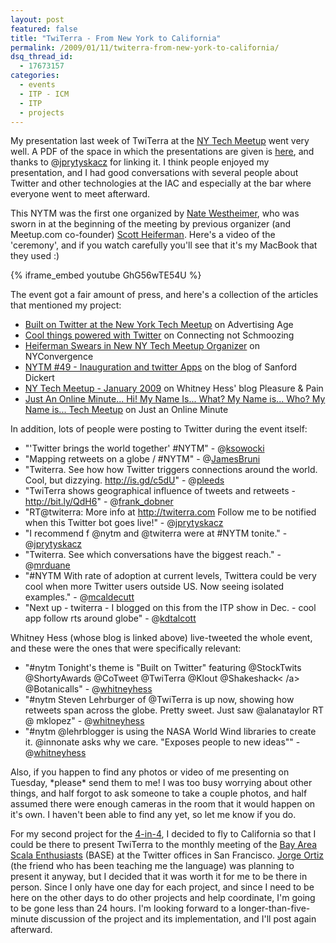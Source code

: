 ```yaml
---
layout: post
featured: false
title: "TwiTerra - From New York to California"
permalink: /2009/01/11/twiterra-from-new-york-to-california/
dsq_thread_id:
  - 17673157
categories:
  - events
  - ITP - ICM
  - ITP
  - projects
---
```

My presentation last week of TwiTerra at the [NY Tech Meetup][1] went very well. A PDF of the space in which the presentations are given is [here][2], and thanks to @[jprytyskacz][3] for linking it. I think people enjoyed my presentation, and I had good conversations with several people about Twitter and other technologies at the IAC and especially at the bar where everyone went to meet afterward.

This NYTM was the first one organized by [Nate Westheimer][4], who was sworn in at the beginning of the meeting by previous organizer (and Meetup.com co-founder) [Scott Heiferman][5]. Here's a video of the 'ceremony', and if you watch carefully you'll see that it's my MacBook that they used :)  

{% iframe_embed youtube GhG56wTE54U %}

The event got a fair amount of press, and here's a collection of the articles that mentioned my project:

 * [Built on Twitter at the New York Tech Meetup][6] on Advertising Age
 * [Cool things powered with Twitter][7] on Connecting not Schmoozing
 * [Heiferman Swears in New NY Tech Meetup Organizer][8] on NYConvergence
 * [NYTM #49 - Inauguration and twitter Apps][9] on the blog of Sanford Dickert
 * [NY Tech Meetup - January 2009][10] on Whitney Hess' blog Pleasure & Pain
 * [Just An Online Minute... Hi! My Name Is... What? My Name is... Who? My Name is... Tech Meetup][11] on Just an Online Minute

In addition, lots of people were posting to Twitter during the event itself:

 * "'Twitter brings the world together' #NYTM" - @[ksowocki][12]
 * "Mapping retweets on a globe / #NYTM" - @[JamesBruni][13]
 * "Twiterra. See how how Twitter triggers connections around the world. Cool, but dizzying. <http://is.gd/c5dU>" - @[pleeds][14]
 * "TwiTerra shows geographical influence of tweets and retweets - <http://bit.ly/QdH6>" - @[frank_dobner][15]
 * "RT@twiterra: More info at <http://twiterra.com> Follow me to be notified when this Twitter bot goes live!" - @[jprytyskacz][16]
 * "I recommend f @nytm and @twiterra were at #NYTM tonite." - @[jprytyskacz][17]
 * "Twiterra. See which conversations have the biggest reach." - @[mrduane][18]
 * "#NYTM With rate of adoption at current levels, Twittera could be very cool when more Twitter users outside US. Now seeing isolated examples." - @[mcaldecutt][19]
 * "Next up - twiterra - I blogged on this from the ITP show in Dec. - cool app follow rts around globe" - @[kdtalcott][20]

Whitney Hess (whose blog is linked above) live-tweeted the whole event, and these were the ones that were specifically relevant:

 * "#nytm Tonight's theme is "Built on Twitter" featuring @StockTwits @ShortyAwards @CoTweet @TwiTerra @Klout @Shakeshack< /a> @Botanicalls" - @[whitneyhess][21]
 * "#nytm Steven Lehrburger of @TwiTerra is up now, showing how retweets span across the globe. Pretty sweet. Just saw @alanataylor RT @ mklopez" - @[whitneyhess][22]
 * "#nytm @lehrblogger is using the NASA World Wind libraries to create it. @innonate asks why we care. "Exposes people to new ideas"" - @[whitneyhess][23]

Also, if you happen to find any photos or video of me presenting on Tuesday, \*please\* send them to me! I was too busy worrying about other things, and half forgot to ask someone to take a couple photos, and half assumed there were enough cameras in the room that it would happen on it's own. I haven't been able to find any yet, so let me know if you do.

For my second project for the [4-in-4][24], I decided to fly to California so that I could be there to present TwiTerra to the monthly meeting of the [Bay Area Scala Enthusiasts][25] (BASE) at the Twitter offices in San Francisco. [Jorge Ortiz][26] (the friend who has been teaching me the language) was planning to present it anyway, but I decided that it was worth it for me to be there in person. Since I only have one day for each project, and since I need to be here on the other days to do other projects and help coordinate, I'm going to be gone less than 24 hours. I'm looking forward to a longer-than-five-minute discussion of the project and its implementation, and I'll post again afterward.

 [1]: http://www.meetup.com/ny-tech/calendar/9409301/
 [2]: http://tinyurl.com/8ybk35
 [3]: http://twitter.com/jprytyskacz/statuses/1102295914
 [4]: http://innonate.com/
 [5]: http://scott.heiferman.com/
 [6]: http://adage.com/digitalnext/post.php?article_id=133630
 [7]: http://connectingnotschmoozing.com/2009/01/07/cool-things-powered-with-twitter/
 [8]: http://www.nyconvergence.com/2009/01/heiferman-swears-in-new-ny-tech-meetup-organizer-.html
 [9]: http://sanford.blogspot.com/2009/01/nytm-49-inauguration-and-twitter-apps.html
 [10]: http://whitneyhess.com/blog/2009/01/ny-tech-meetup-january-2009/
 [11]: http://www.mediapost.com/publications/?fa=Articles.showArticleHomePage&art_aid=97908
 [12]: http://twitter.com/ksowocki/statuses/1100712009
 [13]: http://twitter.com/JamesBruni/statuses/1100707636
 [14]: http://twitter.com/pleeds/statuses/1102584150
 [15]: http://twitter.com/frank_dobner/statuses/1102577503
 [16]: http://twitter.com/jprytyskacz/statuses/1101357434
 [17]: http://twitter.com/jprytyskacz/statuses/1101340471
 [18]: http://twitter.com/mrduane/statuses/1100715072
 [19]: http://twitter.com/mcaldecutt/statuses/1100709445
 [20]: http://twitter.com/kdtalcott/statuses/1100705374
 [21]: http://twitter.com/whitneyhess/statuses/1100673167
 [22]: http://twitter.com/whitneyhess/statuses/1100708790
 [23]: http://twitter.com/whitneyhess/statuses/1100712412
 [24]: /2009/01/01/itp-4-in-4/
 [25]: http://svscala.ning.com/events/scala-base-meeting-8-1132009
 [26]: http://uncountablymany.blogspot.com/
